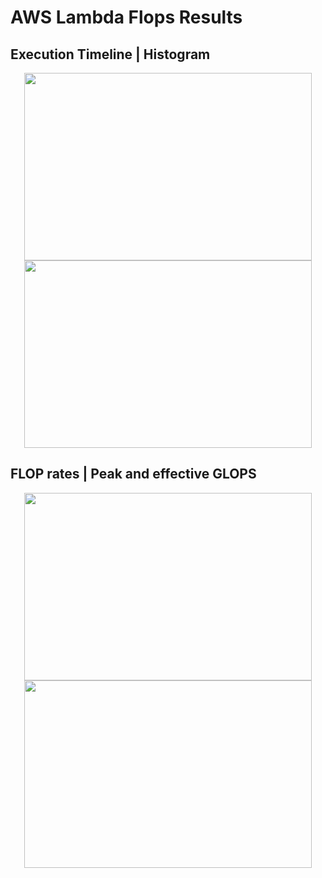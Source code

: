 # AWS Lambda Flops Results

## Execution Timeline | Histogram
<p align="center">
  <img width="460" height="300" src="1000_histogram.png)"></img>
  <img width="460" height="300" src="1000_timeline.png)"></img>
</p>

## FLOP rates | Peak and effective GLOPS
<p align="center">
  <img width="460" height="300" src="1000_rates.png)"></img>
  <img width="460" height="300" src="1000_gflops.png)"></img>
</p>
